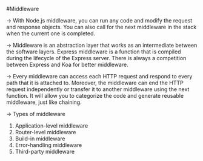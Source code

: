 #Middleware

-> With Node.js middleware, you can run any code and modify the request and response objects. You can also call for the next middleware in the stack when the current one is completed.

-> Middleware is an abstraction layer that works as an intermediate between the software layers. Express middleware is a function that is compiled during the lifecycle of the Express server. There is always a competition between Express and Koa for better middleware.

-> Every middleware can access each HTTP request and respond to every path that it is attached to. Moreover, the middleware can end the HTTP request independently or transfer it to another middleware using the next function. It will allow you to categorize the code and generate reusable middleware, just like chaining.

-> Types of middleware

1. Application-level middleware
2. Router-level middleware
3. Build-in middleware
4. Error-handling middleware
5. Third-party middleware

